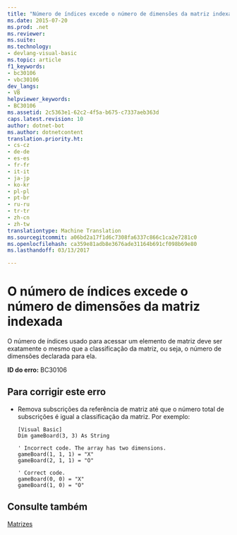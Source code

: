 ```yaml
---
title: "Número de índices excede o número de dimensões da matriz indexada | Documentos do Microsoft"
ms.date: 2015-07-20
ms.prod: .net
ms.reviewer: 
ms.suite: 
ms.technology:
- devlang-visual-basic
ms.topic: article
f1_keywords:
- bc30106
- vbc30106
dev_langs:
- VB
helpviewer_keywords:
- BC30106
ms.assetid: 2c5363e1-62c2-4f5a-b675-c7337aeb363d
caps.latest.revision: 10
author: dotnet-bot
ms.author: dotnetcontent
translation.priority.ht:
- cs-cz
- de-de
- es-es
- fr-fr
- it-it
- ja-jp
- ko-kr
- pl-pl
- pt-br
- ru-ru
- tr-tr
- zh-cn
- zh-tw
translationtype: Machine Translation
ms.sourcegitcommit: a06bd2a17f1d6c7308fa6337c866c1ca2e7281c0
ms.openlocfilehash: ca359e81adb8e3676ade31164b691cf098b69e80
ms.lasthandoff: 03/13/2017

---
```

# <a name="number-of-indices-exceeds-the-number-of-dimensions-of-the-indexed-array"></a>O número de índices excede o número de dimensões da matriz indexada
O número de índices usado para acessar um elemento de matriz deve ser exatamente o mesmo que a classificação da matriz, ou seja, o número de dimensões declarada para ela.  
  
 **ID do erro:** BC30106  
  
## <a name="to-correct-this-error"></a>Para corrigir este erro  
  
-   Remova subscrições da referência de matriz até que o número total de subscrições é igual a classificação da matriz. Por exemplo:  
  
    ```  
    [Visual Basic]  
    Dim gameBoard(3, 3) As String  
  
    ' Incorrect code. The array has two dimensions.  
    gameBoard(1, 1, 1) = "X"  
    gameBoard(2, 1, 1) = "O"  
  
    ' Correct code.  
    gameBoard(0, 0) = "X"  
    gameBoard(1, 0) = "O"  
    ```  
  
## <a name="see-also"></a>Consulte também  
 [Matrizes](../../../visual-basic/programming-guide/language-features/arrays/index.md)
